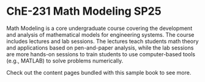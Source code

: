 # ChE-231 Math Modeling SP25

Math Modeling is a core undergraduate course covering the development and analysis of mathematical models for engineering systems. The course includes lectures and lab sessions. The lectures teach students math theory and applications based on pen-and-paper analysis, while the lab sessions are more hands-on sessions to train students to use computer-based tools (e.g., MATLAB) to solve problems numerically.

Check out the content pages bundled with this sample book to see more.

```{tableofcontents}
```
